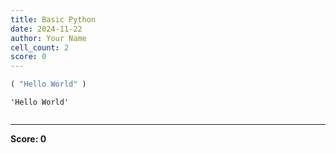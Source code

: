 ```yaml
---
title: Basic Python
date: 2024-11-22
author: Your Name
cell_count: 2
score: 0
---
```


```python
( "Hello World" )
```




    'Hello World'




```python

```


---
**Score: 0**
